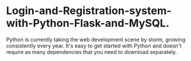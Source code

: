 # Login-and-Registration-system-with-Python-Flask-and-MySQL.
Python is currently taking the web development scene by storm, growing consistently every year. It's easy to get started with Python and doesn't require as many dependencies that you need to download separately.
